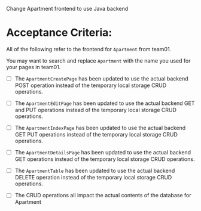 Change Apartment frontend to use Java backend 

# Acceptance Criteria:

All of the following refer to the frontend for `Apartment` from team01.

 You may want to search and replace `Apartment` with the name you used for your pages in team01.

- [ ] The `ApartmentCreatePage` has been updated to use the actual backend POST operation instead of the temporary local storage CRUD operations.
- [ ] The `ApartmentEditPage` has been updated to use the actual backend GET and PUT operations instead of the temporary local storage CRUD operations.
- [ ] The `ApartmentIndexPage` has been updated to use the actual backend GET  PUT operations instead of the temporary local storage CRUD operations.
- [ ] The `ApartmentDetailsPage` has been updated to use the actual backend GET operations instead of the temporary local storage CRUD operations.
- [ ] The `ApartmentTable` has been updated to use the actual backend DELETE operation instead of the temporary local storage CRUD operations.
- [ ] The CRUD operations all impact the actual contents of the database for Apartment

